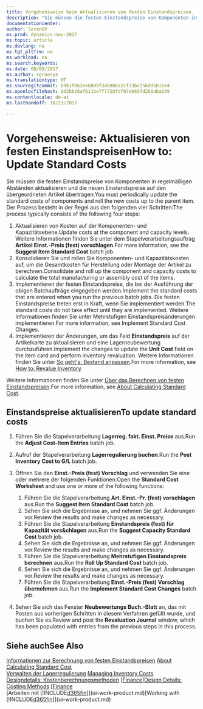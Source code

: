 ```yaml
---
title: Vorgehensweise beim Aktualisieren von festen Einstandspreisen
description: "Sie müssen die festen Einstandspreise von Komponenten in regelmäßigen Abständen aktualisieren und die neuen Einstandspreise auf den übergeordneten Artikel übertragen."
documentationcenter: 
author: SorenGP
ms.prod: dynamics-nav-2017
ms.topic: article
ms.devlang: na
ms.tgt_pltfrm: na
ms.workload: na
ms.search.keywords: 
ms.date: 08/09/2017
ms.author: sgroespe
ms.translationtype: HT
ms.sourcegitcommit: b9b1f062ee6009f34698ea2cf33bc25bdd5b11e4
ms.openlocfilehash: dd2bb16af611be7f7720fdf07eb65fd268aba039
ms.contentlocale: de-at
ms.lasthandoff: 10/23/2017

---
```

# <a name="how-to-update-standard-costs"></a><span data-ttu-id="9ec2c-103">Vorgehensweise: Aktualisieren von festen Einstandspreisen</span><span class="sxs-lookup"><span data-stu-id="9ec2c-103">How to: Update Standard Costs</span></span>
<span data-ttu-id="9ec2c-104">Sie müssen die festen Einstandspreise von Komponenten in regelmäßigen Abständen aktualisieren und die neuen Einstandspreise auf den übergeordneten Artikel übertragen.</span><span class="sxs-lookup"><span data-stu-id="9ec2c-104">You must periodically update the standard costs of components and roll the new costs up to the parent item.</span></span> <span data-ttu-id="9ec2c-105">Der Prozess besteht in der Regel aus den folgenden vier Schritten:</span><span class="sxs-lookup"><span data-stu-id="9ec2c-105">The process typically consists of the following four steps:</span></span>  

1.  <span data-ttu-id="9ec2c-106">Aktualisieren von Kosten auf der Komponenten- und Kapazitätsebene.</span><span class="sxs-lookup"><span data-stu-id="9ec2c-106">Update costs at the component and capacity levels.</span></span> <span data-ttu-id="9ec2c-107">Weitere Informationen finden Sie unter dem Stapelverarbeitungsauftrag **Artikel Einst.-Preis (fest) vorschlagen**.</span><span class="sxs-lookup"><span data-stu-id="9ec2c-107">For more information, see the **Suggest Item Standard Cost** batch job.</span></span>  
2.  <span data-ttu-id="9ec2c-108">Konsolidieren Sie und rollen Sie Komponenten- und Kapazitätskosten auf, um die Gesamtkosten für Herstellung oder Montage der Artikel zu berechnen.</span><span class="sxs-lookup"><span data-stu-id="9ec2c-108">Consolidate and roll up the component and capacity costs to calculate the total manufacturing or assembly cost of the items.</span></span>  
3.  <span data-ttu-id="9ec2c-109">Implementieren der festen Einstandspreise, die bei der Ausführung der obigen Batchaufträge eingegeben werden.</span><span class="sxs-lookup"><span data-stu-id="9ec2c-109">Implement the standard costs that are entered when you run the previous batch jobs.</span></span> <span data-ttu-id="9ec2c-110">Die festen Einstandspreise treten erst in Kraft, wenn Sie implementiert werden.</span><span class="sxs-lookup"><span data-stu-id="9ec2c-110">The standard costs do not take effect until they are implemented.</span></span> <span data-ttu-id="9ec2c-111">Weitere Informationen finden Sie unter Mehrstufigen Einstandspreisänderungen implementieren.</span><span class="sxs-lookup"><span data-stu-id="9ec2c-111">For more information, see Implement Standard Cost Changes.</span></span>  
4.  <span data-ttu-id="9ec2c-112">Implementieren der Änderungen, um das Feld **Einstandspreis** auf der Artikelkarte zu aktualisieren und eine Lagerneubewertung durchzuführen.</span><span class="sxs-lookup"><span data-stu-id="9ec2c-112">Implement the changes to update the **Unit Cost** field on the item card and perform inventory revaluation.</span></span> <span data-ttu-id="9ec2c-113">Weitere Informationen finden Sie unter [So geht's: Bestand anpassen](inventory-how-revalue-inventory.md).</span><span class="sxs-lookup"><span data-stu-id="9ec2c-113">For more information, see [How to: Revalue Inventory](inventory-how-revalue-inventory.md).</span></span>  

<span data-ttu-id="9ec2c-114">Weitere Informationen finden Sie unter [Über das Berechnen von festen Einstandspreisen](finance-about-calculating-standard-cost.md).</span><span class="sxs-lookup"><span data-stu-id="9ec2c-114">For more information, see [About Calculating Standard Cost](finance-about-calculating-standard-cost.md).</span></span>  
## <a name="to-update-standard-costs"></a><span data-ttu-id="9ec2c-115">Einstandspreise aktualisieren</span><span class="sxs-lookup"><span data-stu-id="9ec2c-115">To update standard costs</span></span>  
1.  <span data-ttu-id="9ec2c-116">Führen Sie die Stapelverarbeitung **Lagerreg. fakt. Einst. Preise** aus.</span><span class="sxs-lookup"><span data-stu-id="9ec2c-116">Run the **Adjust Cost-Item Entries** batch job.</span></span>  
2.  <span data-ttu-id="9ec2c-117">Aufruf der Stapelverarbeitung **Lagerregulierung buchen**.</span><span class="sxs-lookup"><span data-stu-id="9ec2c-117">Run the **Post Inventory Cost to G/L** batch job.</span></span>  
3.  <span data-ttu-id="9ec2c-118">Öffnen Sie den **Einst.-Preis (fest) Vorschlag** und verwenden Sie eine oder mehrere der folgenden Funktionen:</span><span class="sxs-lookup"><span data-stu-id="9ec2c-118">Open the **Standard Cost Worksheet** and use one or more of the following functions:</span></span>  

    1.  <span data-ttu-id="9ec2c-119">Führen Sie die Stapelverarbeitung **Art. Einst.-Pr. (fest) vorschlagen** aus.</span><span class="sxs-lookup"><span data-stu-id="9ec2c-119">Run the **Suggest Item Standard Cost** batch job.</span></span>  
    2.  <span data-ttu-id="9ec2c-120">Sehen Sie sich die Ergebnisse an, und nehmen Sie ggf. Änderungen vor.</span><span class="sxs-lookup"><span data-stu-id="9ec2c-120">Review the results and make changes as necessary.</span></span>  
    3.  <span data-ttu-id="9ec2c-121">Führen Sie die Stapelverarbeitung **Einstandspreis (fest) für Kapazität vors&chlagen** aus.</span><span class="sxs-lookup"><span data-stu-id="9ec2c-121">Run the **Suggest Capacity Standard Cost** batch job.</span></span>  
    4.  <span data-ttu-id="9ec2c-122">Sehen Sie sich die Ergebnisse an, und nehmen Sie ggf. Änderungen vor.</span><span class="sxs-lookup"><span data-stu-id="9ec2c-122">Review the results and make changes as necessary.</span></span>
    5. <span data-ttu-id="9ec2c-123">Führen Sie die Stapelverarbeitung **Mehrstufigen Einstandspreis berechnen** aus.</span><span class="sxs-lookup"><span data-stu-id="9ec2c-123">Run the **Roll Up Standard Cost** batch job.</span></span>
    6.  <span data-ttu-id="9ec2c-124">Sehen Sie sich die Ergebnisse an, und nehmen Sie ggf. Änderungen vor.</span><span class="sxs-lookup"><span data-stu-id="9ec2c-124">Review the results and make changes as necessary.</span></span>
    7.  <span data-ttu-id="9ec2c-125">Führen Sie die Stapelverarbeitung **Einst.-Preis (fest) Vorschlag übernehmen** aus.</span><span class="sxs-lookup"><span data-stu-id="9ec2c-125">Run the **Implement Standard Cost Changes** batch job.</span></span>  
4.  <span data-ttu-id="9ec2c-126">Sehen Sie sich das Fenster **Neubewertungs Buch.-Blatt** an, das mit Posten aus vorherigen Schritten in diesem Verfahren gefüllt wurde, und buchen Sie es.</span><span class="sxs-lookup"><span data-stu-id="9ec2c-126">Review and post the **Revaluation Journal** window, which has been populated with entries from the previous steps in this process.</span></span>  

## <a name="see-also"></a><span data-ttu-id="9ec2c-127">Siehe auch</span><span class="sxs-lookup"><span data-stu-id="9ec2c-127">See Also</span></span>  
 <span data-ttu-id="9ec2c-128">[Informationen zur Berechnung von festen Einstandspreisen](finance-about-calculating-standard-cost.md) </span><span class="sxs-lookup"><span data-stu-id="9ec2c-128">[About Calculating Standard Cost](finance-about-calculating-standard-cost.md) </span></span>  
 <span data-ttu-id="9ec2c-129">[Verwalten der Lagerregulierung](finance-manage-inventory-costs.md) </span><span class="sxs-lookup"><span data-stu-id="9ec2c-129">[Managing Inventory Costs](finance-manage-inventory-costs.md) </span></span>  
 <span data-ttu-id="9ec2c-130">[Designdetails: Kostenberechnungsmethoden](design-details-costing-methods.md) [[Finance](finance.md)]</span><span class="sxs-lookup"><span data-stu-id="9ec2c-130">[Design Details: Costing Methods](design-details-costing-methods.md) [[Finance](finance.md)</span></span>  
 <span data-ttu-id="9ec2c-131">[Arbeiten mit [!INCLUDE[d365fin](includes/d365fin_md.md)]](ui-work-product.md)</span><span class="sxs-lookup"><span data-stu-id="9ec2c-131">[Working with [!INCLUDE[d365fin](includes/d365fin_md.md)]](ui-work-product.md)</span></span>  

